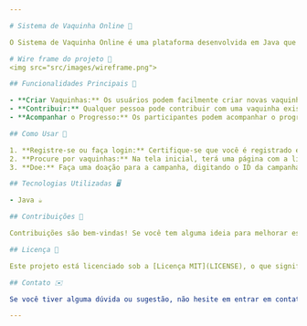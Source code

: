 ```yaml
---

# Sistema de Vaquinha Online 📡

O Sistema de Vaquinha Online é uma plataforma desenvolvida em Java que permite aos usuários criar e participar de vaquinhas para arrecadar fundos para diversas finalidades. Seja para um projeto comunitário, uma causa social ou qualquer outra iniciativa, nosso projeto foi criado para um trabalho da faculdade.

# Wire frame do projeto 🧬
<img src="src/images/wireframe.png">

## Funcionalidades Principais 🧪

- **Criar Vaquinhas:** Os usuários podem facilmente criar novas vaquinhas, definindo metas de arrecadação, prazos e uma descrição detalhada do objetivo da vaquinha.
- **Contribuir:** Qualquer pessoa pode contribuir com uma vaquinha existente, fornecendo uma quantia de dinheiro para ajudar a alcançar a meta de arrecadação.
- **Acompanhar o Progresso:** Os participantes podem acompanhar o progresso das vaquinhas em tempo real, visualizando o valor arrecadado até o momento e o percentual alcançado da meta.

## Como Usar 🤔

1. **Registre-se ou faça login:** Certifique-se que você é registrado em nosso sistema e faça login para ter acesso as funcionalidades desse projeto.
2. **Procure por vaquinhas:** Na tela inicial, terá uma página com a lista de campanhas ativas e suas respectivas características.
3. **Doe:** Faça uma doação para a campanha, digitando o ID da campanha, a chave PIX da campanha e o valor.

## Tecnologias Utilizadas 🖥️

- Java ☕️

## Contribuições 🤝

Contribuições são bem-vindas! Se você tem alguma ideia para melhorar este projeto ou encontrou algum problema que gostaria de corrigir, sinta-se à vontade para abrir uma issue ou enviar um pull request.

## Licença 📜

Este projeto está licenciado sob a [Licença MIT](LICENSE), o que significa que você pode usá-lo livremente, modificar e distribuir, desde que inclua uma cópia da licença em qualquer cópia ou substancialmente o use.

## Contato ✉️

Se você tiver alguma dúvida ou sugestão, não hesite em entrar em contato através do meu e-mail: [ewerton123ofc@gmail.com](mailto:ewerton123ofc@gmail.com) ou [laisedilene21@gmail.com](mailto:laisedilene21@gmail.com).

---
```

